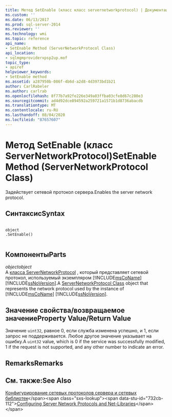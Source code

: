 ```yaml
---
title: Метод SetEnable (класс класс servernetworkprotocol) | Документация Майкрософт
ms.custom: ''
ms.date: 06/13/2017
ms.prod: sql-server-2014
ms.reviewer: ''
ms.technology: wmi
ms.topic: reference
api_name:
- SetEnable Method (ServerNetworkProtocol Class)
api_location:
- sqlmgmproviderxpsp2up.mof
topic_type:
- apiref
helpviewer_keywords:
- SetEnable method
ms.assetid: a287950b-086f-4b6d-a2d8-4d3973bd1b21
author: CarlRabeler
ms.author: carlrab
ms.openlocfilehash: 8f77b7a92fe226e349a03ffba03cfe8d67c280e3
ms.sourcegitcommit: ad4d92dce894592a259721a1571b1d8736abacdb
ms.translationtype: MT
ms.contentlocale: ru-RU
ms.lasthandoff: 08/04/2020
ms.locfileid: "87657607"
---
```

# <a name="setenable-method-servernetworkprotocol-class"></a><span data-ttu-id="732cb-102">Метод SetEnable (класс ServerNetworkProtocol)</span><span class="sxs-lookup"><span data-stu-id="732cb-102">SetEnable Method (ServerNetworkProtocol Class)</span></span>
  <span data-ttu-id="732cb-103">Задействует сетевой протокол сервера.</span><span class="sxs-lookup"><span data-stu-id="732cb-103">Enables the server network protocol.</span></span>  
  
## <a name="syntax"></a><span data-ttu-id="732cb-104">Синтаксис</span><span class="sxs-lookup"><span data-stu-id="732cb-104">Syntax</span></span>  
  
```  
  
object  
.SetEnable()  
  
```  
  
## <a name="parts"></a><span data-ttu-id="732cb-105">Компоненты</span><span class="sxs-lookup"><span data-stu-id="732cb-105">Parts</span></span>  
 <span data-ttu-id="732cb-106">*object*</span><span class="sxs-lookup"><span data-stu-id="732cb-106">*object*</span></span>  
 <span data-ttu-id="732cb-107">A [класса ServerNetworkProtocol](servernetworkprotocol-class.md) , который представляет сетевой протокол, используемый экземпляром [!INCLUDE[msCoName](../../../includes/msconame-md.md)] [!INCLUDE[ssNoVersion](../../../includes/ssnoversion-md.md)].</span><span class="sxs-lookup"><span data-stu-id="732cb-107">A [ServerNetworkProtocol Class](servernetworkprotocol-class.md) object that represents the network protocol used by the instance of [!INCLUDE[msCoName](../../../includes/msconame-md.md)] [!INCLUDE[ssNoVersion](../../../includes/ssnoversion-md.md)].</span></span>  
  
## <a name="property-valuereturn-value"></a><span data-ttu-id="732cb-108">Значение свойства/возвращаемое значение</span><span class="sxs-lookup"><span data-stu-id="732cb-108">Property Value/Return Value</span></span>  
 <span data-ttu-id="732cb-109">Значение `uint32`, равное 0, если служба изменена успешно, и 1, если запрос не поддерживается. Любое другое значение указывает на ошибку.</span><span class="sxs-lookup"><span data-stu-id="732cb-109">A `uint32` value, which is 0 if the service was successfully modified, 1 if the request is not supported, and any other number to indicate an error.</span></span>  
  
## <a name="remarks"></a><span data-ttu-id="732cb-110">Remarks</span><span class="sxs-lookup"><span data-stu-id="732cb-110">Remarks</span></span>  
  
## <a name="see-also"></a><span data-ttu-id="732cb-111">См. также:</span><span class="sxs-lookup"><span data-stu-id="732cb-111">See Also</span></span>  
 <span data-ttu-id="732cb-112">[Конфигурирование сетевых протоколов сервера и сетевых библиотек](https://msdn.microsoft.com/library/ms177485\(v=sql.100\).aspx)</span><span class="sxs-lookup"><span data-stu-id="732cb-112">[Configuring Server Network Protocols and Net-Libraries](https://msdn.microsoft.com/library/ms177485\(v=sql.100\).aspx)</span></span>  
  
  
